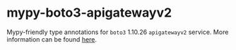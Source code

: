 # mypy-boto3-apigatewayv2

Mypy-friendly type annotations for `boto3` 1.10.26 `apigatewayv2` service.
More information can be found [here](https://github.com/vemel/mypy_boto3).
